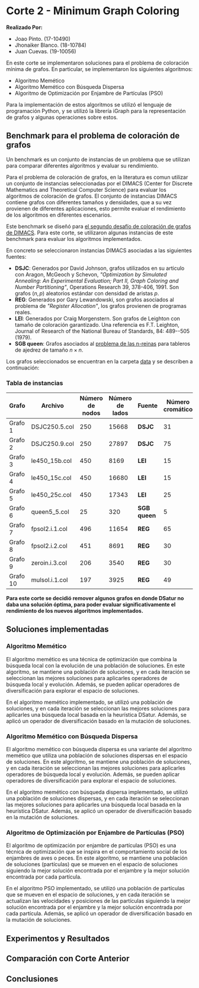 # Corte 2 - Minimum Graph Coloring

**Realizado Por:**
- Joao Pinto. (17-10490)
- Jhonaiker Blanco. (18-10784)
- Juan Cuevas. (19-10056)

En este corte se implementaron soluciones para el problema de coloración mínima de grafos. En particular, se implementaron los siguientes algoritmos:

- Algoritmo Memético
- Algoritmo Memético con Búsqueda Dispersa
- Algoritmo de Optimización por Enjambre de Partículas (PSO)

Para la implementación de estos algoritmos se utilizó el lenguaje de programación Python, y se utilizó la librería iGraph para la representación de grafos y algunas operaciones sobre estos.

## Benchmark para el problema de coloración de grafos

Un benchmark es un conjunto de instancias de un problema que se utilizan para comparar diferentes algoritmos y evaluar su rendimiento. 

Para el problema de coloración de grafos, en la literatura es comun utilizar un conjunto de instancias seleccionadas por el DIMACS (Center for Discrete Mathematics and Theoretical Computer Science) para evaluar los algoritmos de coloración de grafos. El conjunto de instancias DIMACS contiene grafos con diferentes tamaños y densidades, que a su vez provienen de diferentes aplicaciones, esto permite evaluar el rendimiento de los algoritmos en diferentes escenarios.

Este benchmark se diseñó para [el segundo desafío de coloración de grafos de DIMACS](http://dimacs.rutgers.edu/archive/Challenges/#:~:text=NP-,Hard,-Problems%3A%20Maximum%20Clique). Para este corte, se utilizaron algunas instancias de este benchmark para evaluar los algoritmos implementados. 

En concreto se seleccionaron instancias DIMACS asociadas a las siguientes fuentes:

- **DSJC**: Generados por David Johnson, grafos utilizados en su articulo con Aragon, McGeoch y Schevon, _"Optimization by Simulated Annealing: An Experimental Evaluation; Part II, Graph Coloring and Number Partitioning"_, Operations Research 39, 378-406, 1991. Son grafos $(n, p)$ aleatorios estándar con densidad de aristas $p$.
- **REG**: Generados por Gary Lewandowski, son grafos asociados al problema de _"Register Allocation"_, los grafos provienen de programas reales.
- **LEI**: Generados por Craig Morgenstern. Son grafos de Leighton con tamaño de coloración garantizado. Una referencia es F.T. Leighton, Journal of Research of the National Bureau of Standards, 84: 489--505 (1979).
- **SGB queen**: Grafos asociados al [problema de las n-reinas](https://en.wikipedia.org/wiki/Eight_queens_puzzle) para tableros de ajedrez de tamaño $n \times n$.

Los grafos seleccionados se encuentran en la carpeta [data](../../data/) y se describen a continuación:

### Tabla de instancias

| Grafo   | Archivo         | Número de nodos | Número de lados | Fuente          | Número cromático |
|---------|-----------------|-----------------|-----------------|-----------------|------------------|
| Grafo 1 | DSJC250.5.col   | 250             | 15668           | **DSJC**        | 31               |
| Grafo 2 | DSJC250.9.col   | 250             | 27897           | **DSJC**        | 75               |
| Grafo 3 | le450_15b.col   | 450             | 8169            | **LEI**         | 15               |
| Grafo 4 | le450_15c.col   | 450             | 16680           | **LEI**         | 15               |
| Grafo 5 | le450_25c.col   | 450             | 17343           | **LEI**         | 25               |
| Grafo 6 | queen5_5.col    | 25              | 320             | **SGB queen**   | 5                |
| Grafo 7 | fpsol2.i.1.col  | 496             | 11654           | **REG**         | 65               |
| Grafo 8 | fpsol2.i.2.col  | 451             | 8691            | **REG**         | 30               |
| Grafo 9 | zeroin.i.3.col  | 206             | 3540            | **REG**         | 30               |
| Grafo 10| mulsol.i.1.col  | 197             | 3925            | **REG**         | 49               |


**Para este corte se decidió remover algunos grafos en donde DSatur no daba una solución óptima, para poder evaluar significativamente el rendimiento de los nuevos algoritmos implementados.**

## Soluciones implementadas

### Algoritmo Memético

El algoritmo memético es una técnica de optimización que combina la búsqueda local con la evolución de una población de soluciones. En este algoritmo, se mantiene una población de soluciones, y en cada iteración se seleccionan las mejores soluciones para aplicarles operadores de búsqueda local y evolución. Además, se pueden aplicar operadores de diversificación para explorar el espacio de soluciones.

En el algoritmo memético implementado, se utilizó una población de soluciones, y en cada iteración se seleccionan las mejores soluciones para aplicarles una búsqueda local basada en la heurística DSatur. Además, se aplicó un operador de diversificación basado en la mutación de soluciones.

### Algoritmo Memético con Búsqueda Dispersa

El algoritmo memético con búsqueda dispersa es una variante del algoritmo memético que utiliza una población de soluciones dispersas en el espacio de soluciones. En este algoritmo, se mantiene una población de soluciones, y en cada iteración se seleccionan las mejores soluciones para aplicarles operadores de búsqueda local y evolución. Además, se pueden aplicar operadores de diversificación para explorar el espacio de soluciones.

En el algoritmo memético con búsqueda dispersa implementado, se utilizó una población de soluciones dispersas, y en cada iteración se seleccionan las mejores soluciones para aplicarles una búsqueda local basada en la heurística DSatur. Además, se aplicó un operador de diversificación basado en la mutación de soluciones.

### Algoritmo de Optimización por Enjambre de Partículas (PSO)

El algoritmo de optimización por enjambre de partículas (PSO) es una técnica de optimización que se inspira en el comportamiento social de los enjambres de aves o peces. En este algoritmo, se mantiene una población de soluciones (partículas) que se mueven en el espacio de soluciones siguiendo la mejor solución encontrada por el enjambre y la mejor solución encontrada por cada partícula.

En el algoritmo PSO implementado, se utilizó una población de partículas que se mueven en el espacio de soluciones, y en cada iteración se actualizan las velocidades y posiciones de las partículas siguiendo la mejor solución encontrada por el enjambre y la mejor solución encontrada por cada partícula. Además, se aplicó un operador de diversificación basado en la mutación de soluciones.

## Experimentos y Resultados

## Comparación con Corte Anterior

## Conclusiones